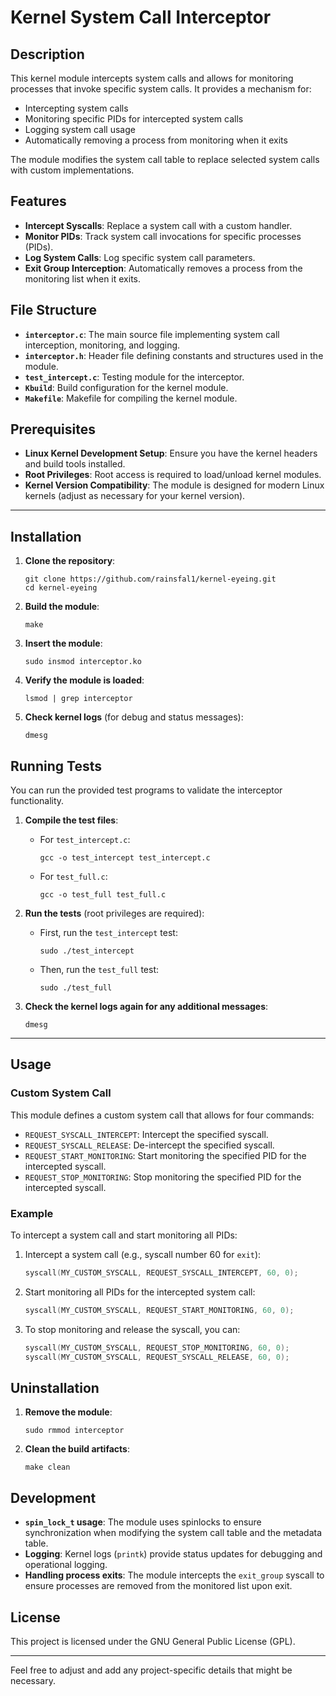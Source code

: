 # Kernel System Call Interceptor

## Description
This kernel module intercepts system calls and allows for monitoring processes that invoke specific system calls. It provides a mechanism for:
- Intercepting system calls
- Monitoring specific PIDs for intercepted system calls
- Logging system call usage
- Automatically removing a process from monitoring when it exits

The module modifies the system call table to replace selected system calls with custom implementations.

## Features
- **Intercept Syscalls**: Replace a system call with a custom handler.
- **Monitor PIDs**: Track system call invocations for specific processes (PIDs).
- **Log System Calls**: Log specific system call parameters.
- **Exit Group Interception**: Automatically removes a process from the monitoring list when it exits.

## File Structure
- **`interceptor.c`**: The main source file implementing system call interception, monitoring, and logging.
- **`interceptor.h`**: Header file defining constants and structures used in the module.
- **`test_intercept.c`**: Testing module for the interceptor.
- **`Kbuild`**: Build configuration for the kernel module.
- **`Makefile`**: Makefile for compiling the kernel module.

## Prerequisites
- **Linux Kernel Development Setup**: Ensure you have the kernel headers and build tools installed.
- **Root Privileges**: Root access is required to load/unload kernel modules.
- **Kernel Version Compatibility**: The module is designed for modern Linux kernels (adjust as necessary for your kernel version).
---

## Installation

1. **Clone the repository**:
   ```
   git clone https://github.com/rainsfal1/kernel-eyeing.git
   cd kernel-eyeing
   ```

2. **Build the module**:
   ```
   make
   ```

3. **Insert the module**:
   ```
   sudo insmod interceptor.ko
   ```

4. **Verify the module is loaded**:
   ```
   lsmod | grep interceptor
   ```

5. **Check kernel logs** (for debug and status messages):
   ```
   dmesg
   ```

## Running Tests

You can run the provided test programs to validate the interceptor functionality.

1. **Compile the test files**:
   - For `test_intercept.c`:
     ```
     gcc -o test_intercept test_intercept.c
     ```
   - For `test_full.c`:
     ```
     gcc -o test_full test_full.c
     ```

2. **Run the tests** (root privileges are required):
   - First, run the `test_intercept` test:
     ```
     sudo ./test_intercept
     ```
   - Then, run the `test_full` test:
     ```
     sudo ./test_full
     ```

3. **Check the kernel logs again for any additional messages**:
   ```
   dmesg
   ```
---
## Usage

### Custom System Call
This module defines a custom system call that allows for four commands:

- `REQUEST_SYSCALL_INTERCEPT`: Intercept the specified syscall.
- `REQUEST_SYSCALL_RELEASE`: De-intercept the specified syscall.
- `REQUEST_START_MONITORING`: Start monitoring the specified PID for the intercepted syscall.
- `REQUEST_STOP_MONITORING`: Stop monitoring the specified PID for the intercepted syscall.

### Example
To intercept a system call and start monitoring all PIDs:
1. Intercept a system call (e.g., syscall number 60 for `exit`):
   ```c
   syscall(MY_CUSTOM_SYSCALL, REQUEST_SYSCALL_INTERCEPT, 60, 0);
   ```

2. Start monitoring all PIDs for the intercepted system call:
   ```c
   syscall(MY_CUSTOM_SYSCALL, REQUEST_START_MONITORING, 60, 0);
   ```

3. To stop monitoring and release the syscall, you can:
   ```c
   syscall(MY_CUSTOM_SYSCALL, REQUEST_STOP_MONITORING, 60, 0);
   syscall(MY_CUSTOM_SYSCALL, REQUEST_SYSCALL_RELEASE, 60, 0);
   ```

## Uninstallation

1. **Remove the module**:
   ```
   sudo rmmod interceptor
   ```

2. **Clean the build artifacts**:
   ```
   make clean
   ```

## Development

- **`spin_lock_t` usage**: The module uses spinlocks to ensure synchronization when modifying the system call table and the metadata table.
- **Logging**: Kernel logs (`printk`) provide status updates for debugging and operational logging.
- **Handling process exits**: The module intercepts the `exit_group` syscall to ensure processes are removed from the monitored list upon exit.

## License
This project is licensed under the GNU General Public License (GPL).

---

Feel free to adjust and add any project-specific details that might be necessary.
